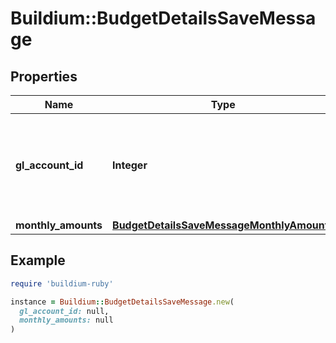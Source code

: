 # Buildium::BudgetDetailsSaveMessage

## Properties

| Name | Type | Description | Notes |
| ---- | ---- | ----------- | ----- |
| **gl_account_id** | **Integer** | The general ledger account identifier to record the budget details under. |  |
| **monthly_amounts** | [**BudgetDetailsSaveMessageMonthlyAmounts**](BudgetDetailsSaveMessageMonthlyAmounts.md) |  |  |

## Example

```ruby
require 'buildium-ruby'

instance = Buildium::BudgetDetailsSaveMessage.new(
  gl_account_id: null,
  monthly_amounts: null
)
```

